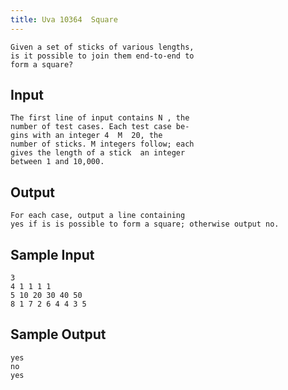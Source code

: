 ```yaml
---
title: Uva 10364  Square
---
```



```
Given a set of sticks of various lengths,
is it possible to join them end-to-end to
form a square?
```

## Input

```
The first line of input contains N , the
number of test cases. Each test case be-
gins with an integer 4  M  20, the
number of sticks. M integers follow; each
gives the length of a stick  an integer
between 1 and 10,000.

```

## Output

```
For each case, output a line containing
yes if is is possible to form a square; otherwise output no.

```

## Sample Input

```
3
4 1 1 1 1
5 10 20 30 40 50
8 1 7 2 6 4 4 3 5

```

## Sample Output

```
yes
no
yes
```
